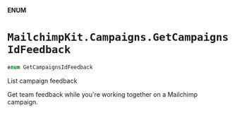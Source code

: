**ENUM**

# `MailchimpKit.Campaigns.GetCampaignsIdFeedback`

```swift
enum GetCampaignsIdFeedback
```

List campaign feedback

Get team feedback while you're working together on a Mailchimp campaign.

